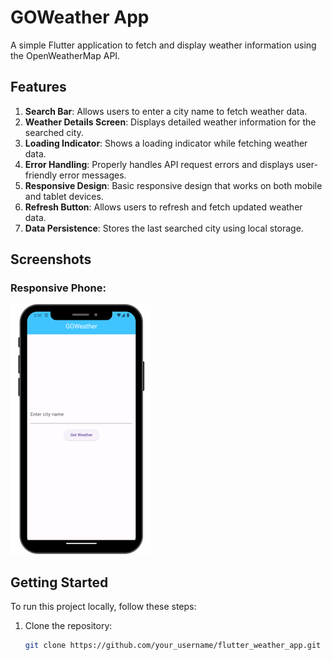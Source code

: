 # GOWeather App

A simple Flutter application to fetch and display weather information using the OpenWeatherMap API.

## Features

1. **Search Bar**: Allows users to enter a city name to fetch weather data.
2. **Weather Details Screen**: Displays detailed weather information for the searched city.
3. **Loading Indicator**: Shows a loading indicator while fetching weather data.
4. **Error Handling**: Properly handles API request errors and displays user-friendly error messages.
5. **Responsive Design**: Basic responsive design that works on both mobile and tablet devices.
6. **Refresh Button**: Allows users to refresh and fetch updated weather data.
7. **Data Persistence**: Stores the last searched city using local storage.

## Screenshots
  ### Responsive Phone:

<img src="screenshots/phone_home_screen.png" />

## Getting Started

To run this project locally, follow these steps:

1. Clone the repository:

   ```bash
   git clone https://github.com/your_username/flutter_weather_app.git

